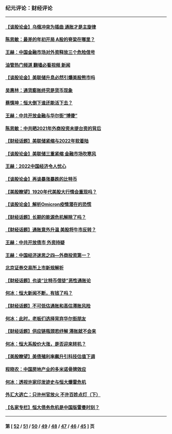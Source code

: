 ### 纪元评论：财经评论
---
#### [【谈股论金】乌俄冲突为插曲 通胀才是主旋律](../../pages/nsc1026/n13576797.md?02170330) 
#### [陈思敏：最差的年初开局 A股的脊梁在哪里？](../../pages/nsc1026/n13558359.md?02170330) 
#### [王赫：中国金融市场对外资释放三个危险信号](../../pages/nsc1026/n13546389.md?02170330) 
#### [油管热门频道 翻墙必看视频 新闻](ok?02170330)
#### [【谈股论金】美联储升息必然引爆美股熊市吗](../../pages/nsc1026/n13519194.md?02170330) 
#### [吴惠林：通货膨胀终究是货币现象](../../pages/nsc1026/n13512979.md?02170330) 
#### [蔡慎坤：恒大倒下谁还能活下去？](../../pages/nsc1026/n13501831.md?02170330) 
#### [王赫：中共开放金融与华尔街“博傻”](../../pages/nsc1026/n13501138.md?02170330) 
#### [陈思敏：中共晒2021年外商投资未提台资的背后](../../pages/nsc1026/n13501057.md?02170330) 
#### [【财经话题】美联储紧缩与2022年软着陆](../../pages/nsc1026/n13498354.md?02170330) 
#### [【谈股论金】美联储三重紧缩 金融市场吹寒风](../../pages/nsc1026/n13487202.md?02170330) 
#### [王赫：2022中国经济令人忧心](../../pages/nsc1026/n13480433.md?02170330) 
#### [【谈股论金】再谈暴涨暴跌的比特币](../../pages/nsc1026/n13428036.md?02170330) 
#### [【美股瞭望】1920年代美股大行情会重现吗？](../../pages/nsc1026/n13425425.md?02170330) 
#### [【谈股论金】解析Omicron疫情潜在的恐慌](../../pages/nsc1026/n13403704.md?02170330) 
#### [【财经话题】长期的能源危机解除了吗？](../../pages/nsc1026/n13378041.md?02170330) 
#### [【财经话题】通胀意外升温 美股将牛市反转？](../../pages/nsc1026/n13370659.md?02170330) 
#### [王赫：中共开放债市 外资持疑](../../pages/nsc1026/n13366203.md?02170330) 
#### [王赫：中国经济迷思之四—外商投资第一？](../../pages/nsc1026/n13354150.md?02170330) 
#### [北京证券交易所上市新规解析](../../pages/nsc1026/n13348292.md?02170330) 
#### [【财经话题】也谈“比特币信徒”恶性通胀论](../../pages/nsc1026/n13331972.md?02170330) 
#### [何冰：恒大新闻不断，有钱了吗？](../../pages/nsc1026/n13325002.md?02170330) 
#### [【财经话题】不可低估通胀和高估滞胀风险](../../pages/nsc1026/n13300505.md?02170330) 
#### [何冰：此时，老板们选择背弃华尔街朋友](../../pages/nsc1026/n13295291.md?02170330) 
#### [【财经话题】供应链瓶颈若纾解 滞胀就不会来](../../pages/nsc1026/n13286759.md?02170330) 
#### [何冰：恒大系股价大涨，是否迎来转机？](../../pages/nsc1026/n13276822.md?02170330) 
#### [【美股瞭望】美债殖利率飙升引科技估值下调](../../pages/nsc1026/n13267775.md?02170330) 
#### [程晓农：中国房地产业的多米诺骨牌效应](../../pages/nsc1026/n13259673.md?02170330) 
#### [何冰：透视许家印发迹史与恒大爆雷危机](../../pages/nsc1026/n13253937.md?02170330) 
#### [外汇大逃亡：只许州官放火 不许百姓点灯（下）](../../pages/nsc1026/n13245748.md?02170330) 
#### [【名家专栏】恒大债务危机是中国版雷曼时刻？](../../pages/nsc1026/n13242613.md?02170330) 

---
#### 第 [ [52](./52.md?02170330) / [51](./51.md?02170330) / [50](./50.md?02170330) / [49](./49.md?02170330) / [48](./48.md?02170330) / [47](./47.md?02170330) / [46](./46.md?02170330) / [45](./45.md?02170330) ] 页
